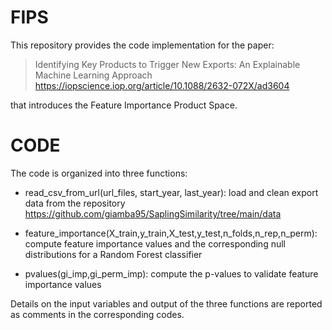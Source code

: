 # FIPS

This repository provides the code implementation for the paper:
> Identifying Key Products to Trigger New Exports: An Explainable Machine Learning Approach https://iopscience.iop.org/article/10.1088/2632-072X/ad3604

that introduces the Feature Importance Product Space.

# CODE

The code is organized into three functions: 

- read_csv_from_url(url_files, start_year, last_year): load and clean export data from the repository https://github.com/giamba95/SaplingSimilarity/tree/main/data

- feature_importance(X_train,y_train,X_test,y_test,n_folds,n_rep,n_perm): compute feature importance values and the corresponding null distributions for a Random Forest classifier

- pvalues(gi_imp,gi_perm_imp): compute the p-values to validate feature importance values

Details on the input variables and output of the three functions are reported as comments in the corresponding codes.
